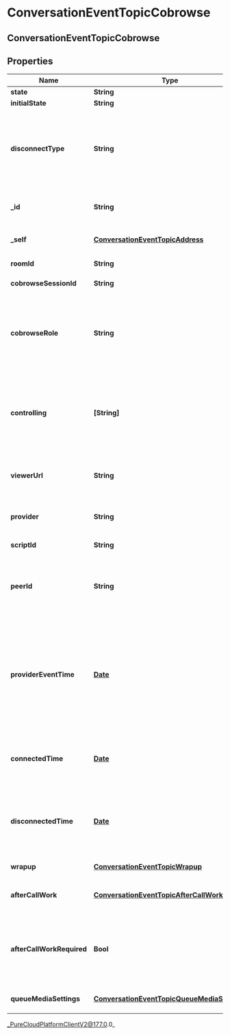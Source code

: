# ConversationEventTopicCobrowse

## ConversationEventTopicCobrowse

## Properties

|Name | Type | Description | Notes|
|------------ | ------------- | ------------- | -------------|
| **state** | **String** |  | [optional] |
| **initialState** | **String** |  | [optional] |
| **disconnectType** | **String** | System defined string indicating what caused the communication to disconnect. Will be null until the communication disconnects. | [optional] |
| **_id** | **String** | A globally unique identifier for this communication. | [optional] |
| **_self** | [**ConversationEventTopicAddress**](ConversationEventTopicAddress) | Address and name data for a call endpoint. | [optional] |
| **roomId** | **String** | The room id for the chat. | [optional] |
| **cobrowseSessionId** | **String** | The co-browse session ID. | [optional] |
| **cobrowseRole** | **String** | This value identifies the role of the co-browse client within the co-browse session (a client is a sharer or a viewer). | [optional] |
| **controlling** | **[String]** | ID of co-browse participants for which this client has been granted control (list is empty if this client cannot control any shared pages). | [optional] |
| **viewerUrl** | **String** | The URL that can be used to open co-browse session in web browser. | [optional] |
| **provider** | **String** | The source provider of the co-browse communication. | [optional] |
| **scriptId** | **String** | The UUID of the script to use. | [optional] |
| **peerId** | **String** | The id of the peer communication corresponding to a matching leg for this communication. | [optional] |
| **providerEventTime** | [**Date**](Date) | The time when the provider event which triggered this conversation update happened in the corrected provider clock (milliseconds since 1970-01-01 00:00:00 UTC). | [optional] |
| **connectedTime** | [**Date**](Date) | The timestamp when this communication was connected in the cloud clock. | [optional] |
| **disconnectedTime** | [**Date**](Date) | The timestamp when this communication disconnected from the conversation in the provider clock. | [optional] |
| **wrapup** | [**ConversationEventTopicWrapup**](ConversationEventTopicWrapup) | Call wrap up or disposition data. | [optional] |
| **afterCallWork** | [**ConversationEventTopicAfterCallWork**](ConversationEventTopicAfterCallWork) | A communication&#39;s after-call work data. | [optional] |
| **afterCallWorkRequired** | **Bool** | Indicates if after-call is required for a communication. Only used when the ACW Setting is Agent Requested. | [optional] |
| **queueMediaSettings** | [**ConversationEventTopicQueueMediaSettings**](ConversationEventTopicQueueMediaSettings) | Represents the queue setting for this media. | [optional] |



_PureCloudPlatformClientV2@177.0.0_
